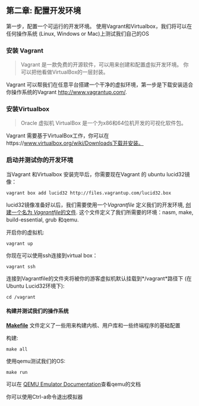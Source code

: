 ## 第二章: 配置开发环境

第一步，配置一个可运行的开发环境。 使用Vagrant和Virtualbox，我们将可以在任何操作系统 (Linux, Windows or Mac)上测试我们自己的OS

### 安装 Vagrant

> Vagrant 是一款免费的开源软件，可以用来创建和配置虚拟开发环境。 你可以把他看做VirtualBox的一层封装。
> 
Vagrant 可以帮我们在任意平台搭建一个干净的虚拟环境，第一步是下载安装适合你操作系统的Vagrant http://www.vagrantup.com/.

### 安装Virtualbox

> Oracle 虚拟机 VirtualBox 是一个为x86和64位机开发的可视化软件包。

Vagrant 需要基于VirtualBox工作，你可以在https://www.virtualbox.org/wiki/Downloads下载并安装。

### 启动并测试你的开发环境

当Vagrant 和Virtualbox 安装完毕后，你需要现在Vagrant 的 ubuntu lucid32镜像：

```
vagrant box add lucid32 http://files.vagrantup.com/lucid32.box
```

lucid32镜像准备好以后，我们需要使用一个*Vagrantfile* 定义我们的开发环境, [创建一个名为 *Vagrantfile*的文件](https://github.com/SamyPesse/How-to-Make-a-Computer-Operating-System/blob/master/src/Vagrantfile). 这个文件定义了我们所需要的环境：nasm, make, build-essential, grub 和qemu.


开启你的虚拟机:

```
vagrant up
```

你现在可以使用ssh连接到virtual box：

```
vagrant ssh
```


连接到Vagrantfile的文件夹将被你的游客虚拟机默认挂载到*/vagrant*路径下 (在Ubuntu Lucid32环境下):

```
cd /vagrant
```

#### 构建并测试我们的操作系统

 [**Makefile**](https://github.com/SamyPesse/How-to-Make-a-Computer-Operating-System/blob/master/src/Makefile) 文件定义了一些用来构建内核、用户库和一些终端程序的基础配置

构建:

```
make all
```

使用qemu测试我们的OS:

```
make run
```

可以在 [QEMU Emulator Documentation](http://wiki.qemu.org/download/qemu-doc.html)查看qemu的文档

你可以使用Ctrl-a命令退出模拟器
